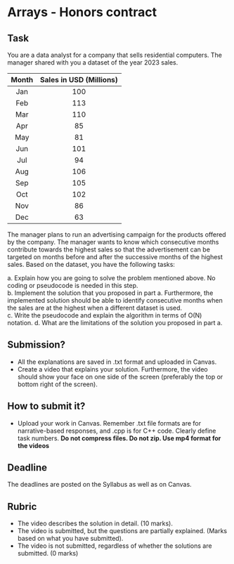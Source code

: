 # Arrays - Honors contract

## Task
You are a data analyst for a company that sells residential computers. The manager shared with you a dataset of the year 2023 sales.

| __Month__ | __Sales in USD (Millions)__ |
| :-------: | :------------:|
| Jan | 100|
| Feb | 113 |
| Mar | 110 |
| Apr | 85 |
| May | 81 |
| Jun | 101 |
| Jul | 94 |
| Aug | 106 |
| Sep | 105|
| Oct | 102 |
| Nov | 86 |
| Dec | 63 |

The manager plans to run an advertising campaign for the products offered by the company. The manager wants to know which consecutive months contribute towards the highest sales so that the advertisement can be targeted on months before and after the successive months of the highest sales. Based on the dataset, you have the following tasks:

a. Explain how you are going to solve the problem mentioned above. No coding or pseudocode is needed in this step.  
b. Implement the solution that you proposed in part a. Furthermore, the implemented solution should be able to identify consecutive months when the sales are at the highest when a different dataset is used.   
c. Write the pseudocode and explain the algorithm in terms of O(N) notation.
d. What are the limitations of the solution you proposed in part a.  



## Submission?  

- All the explanations are saved in .txt format and uploaded in Canvas.
- Create a video that explains your solution. Furthermore, the video should show your face on one side of the screen (preferably the top or bottom right of the screen). 

## How to submit it?
- Upload your work in Canvas. Remember .txt file formats are for narrative-based responses, and .cpp is for C++ code. Clearly define task numbers. __Do not compress files. Do not zip. Use mp4 format for the videos__

## Deadline
The deadlines are posted on the Syllabus as well as on Canvas.

## Rubric
- The video describes the solution in detail. (10 marks).  
- The video is submitted, but the questions are partially explained. (Marks based on what you have submitted).  
- The video is not submitted, regardless of whether the solutions are submitted. (0 marks)

